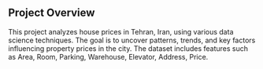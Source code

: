 ## Project Overview

This project analyzes house prices in Tehran, Iran, using various data science techniques. The goal is to uncover patterns, trends, and key factors influencing property prices in the city. The dataset includes features such as Area, Room, Parking, Warehouse, Elevator, Address, Price.

